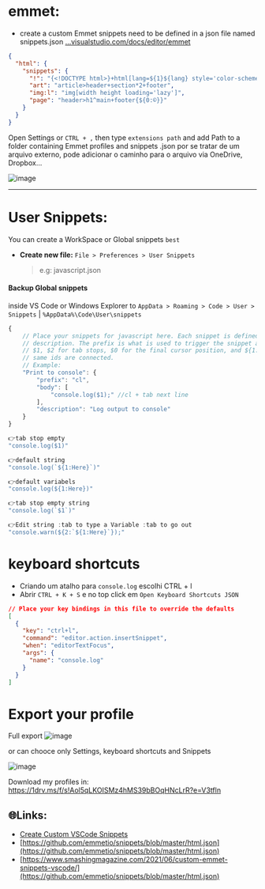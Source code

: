 # emmet:

- create a custom Emmet snippets need to be defined in a json file named snippets.json  [...visualstudio.com/docs/editor/emmet](https://code.visualstudio.com/docs/editor/emmet)

```json
{
  "html": {
    "snippets": {
      "!": "{<!DOCTYPE html>}+html[lang=${1}${lang} style='color-scheme:dark']>(head>meta[charset='UTF-8']+meta:vp+title{${2:New document}})+body>(h1>{${3: New Document}})+{${0}}",
      "art": "article>header+section*2+footer",
      "img:l": "img[width height loading='lazy']",
      "page": "header>h1^main+footer{${0:©}}"
    }
  }
}
```

Open Settings or `CTRL + ,` then type `extensions path` and add Path to a folder containing Emmet profiles and snippets .json por se tratar de um arquivo externo, pode adicionar o caminho para o arquivo via OneDrive, Dropbox...

![image](https://github.com/geraldotech/CheatSheets/assets/92253544/e7548951-1bd1-44ae-aea0-557ba77333ad)


<hr>

# User Snippets:

You can create a WorkSpace or Global snippets `best`

- <strong>Create new file:</strong> `File > Preferences > User Snippets`
  > e.g: javascript.json

#### Backup Global snippets

inside VS Code or Windows Explorer to `AppData > Roaming > Code > User > Snippets` | `%AppData%\Code\User\snippets`

```js
{
	// Place your snippets for javascript here. Each snippet is defined under a snippet name and has a prefix, body and
	// description. The prefix is what is used to trigger the snippet and the body will be expanded and inserted. Possible variables are:
	// $1, $2 for tab stops, $0 for the final cursor position, and ${1:label}, ${2:another} for placeholders. Placeholders with the
	// same ids are connected.
	// Example:
	"Print to console": {
		"prefix": "cl",
		"body": [
			"console.log($1);" //cl + tab next line
		],
		"description": "Log output to console"
	}
}
```

```js
👉tab stop empty
"console.log($1)"

👉default string
"console.log(`${1:Here}`)"

👉default variabels
"console.log(${1:Here})"

👉tab stop empty string
"console.log(`$1`)"

👉Edit string :tab to type a Variable :tab to go out
"console.warn(${2:`${1:Here}`});"

```

# keyboard shortcuts

- Criando um atalho para `console.log` escolhi CTRL + l
- Abrir `CTRL + K + S` e no top click em `Open Keyboard Shortcuts JSON`

```json
// Place your key bindings in this file to override the defaults
[
  {
    "key": "ctrl+l",
    "command": "editor.action.insertSnippet",
    "when": "editorTextFocus",
    "args": {
      "name": "console.log"
    }
  }
]
```

# Export your profile


Full export
![image](https://github.com/geraldotech/CheatSheets/assets/92253544/c971cd76-785c-4b2a-8f28-10182187de76)

or can chooce only Settings, keyboard shortcuts and Snippets

![image](https://github.com/geraldotech/CheatSheets/assets/92253544/62182df0-0522-49fc-9ee4-a744401f7174)

Download my profiles in: https://1drv.ms/f/s!Aol5qLKOISMz4hMS39bBOqHNcLrR?e=V3tfln



## 🌐Links:

- <a href="https://www.youtube.com/watch?v=TGh2NpCIDlc">Create Custom VSCode Snippets</a>
- [https://github.com/emmetio/snippets/blob/master/html.json](https://github.com/emmetio/snippets/blob/master/html.json)
- [https://www.smashingmagazine.com/2021/06/custom-emmet-snippets-vscode/](https://github.com/emmetio/snippets/blob/master/html.json)
